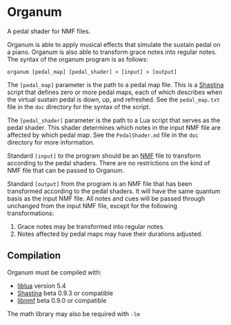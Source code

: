 # Organum

A pedal shader for NMF files.

Organum is able to apply musical effects that simulate the sustain pedal on a piano.  Organum is also able to transform grace notes into regular notes.  The syntax of the organum program is as follows:

    organum [pedal_map] [pedal_shader] < [input] > [output]

The `[pedal_map]` parameter is the path to a pedal map file.  This is a [Shastina](https://www.purl.org/canidtech/r/shastina) script that defines zero or more pedal maps, each of which describes when the virtual sustain pedal is down, up, and refreshed.  See the `pedal_map.txt` file in the `doc` directory for the syntax of the script.

The `[pedal_shader]` parameter is the path to a Lua script that serves as the pedal shader.  This shader determines which notes in the input NMF file are affected by which pedal map.  See the `PedalShader.md` file in the `doc` directory for more information.

Standard `[input]` to the program should be an [NMF](https://www.purl.org/canidtech/r/libnmf) file to transform according to the pedal shaders.  There are no restrictions on the kind of NMF file that can be passed to Organum.

Standard `[output]` from the program is an NMF file that has been transformed according to the pedal shaders.  It will have the same quantum basis as the input NMF file.  All notes and cues will be passed through unchanged from the input NMF file, except for the following transformations:

1. Grace notes may be transformed into regular notes.
2. Notes affected by pedal maps may have their durations adjusted.

## Compilation

Organum must be compiled with:

- [liblua](https://www.lua.org/) version 5.4
- [Shastina](https://www.purl.org/canidtech/r/shastina) beta 0.9.3 or compatible
- [libnmf](https://www.purl.org/canidtech/r/libnmf) beta 0.9.0 or compatible

The math library may also be required with `-lm`
